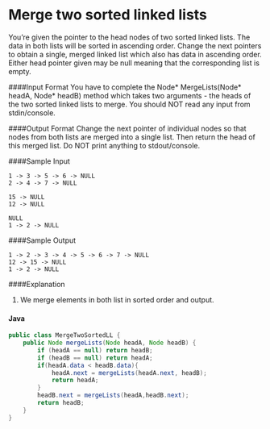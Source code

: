 # Merge two sorted linked lists 
You’re given the pointer to the head nodes of two sorted linked lists. The data in both lists will be sorted in ascending order. Change the next pointers to obtain a single, merged linked list which also has data in ascending order. Either head pointer given may be null meaning that the corresponding list is empty.

####Input Format 
You have to complete the Node* MergeLists(Node* headA, Node* headB) method which takes two arguments - the heads of the two sorted linked lists to merge. You should NOT read any input from stdin/console.

####Output Format 
Change the next pointer of individual nodes so that nodes from both lists are merged into a single list. Then return the head of this merged list. Do NOT print anything to stdout/console.

####Sample Input
```
1 -> 3 -> 5 -> 6 -> NULL
2 -> 4 -> 7 -> NULL

15 -> NULL
12 -> NULL

NULL 
1 -> 2 -> NULL
```
####Sample Output
```
1 -> 2 -> 3 -> 4 -> 5 -> 6 -> 7 -> NULL
12 -> 15 -> NULL
1 -> 2 -> NULL
```
####Explanation 
1. We merge elements in both list in sorted order and output.
#### Java
```java
public class MergeTwoSortedLL {
    public Node mergeLists(Node headA, Node headB) {
        if (headA == null) return headB;
        if (headB == null) return headA;
        if(headA.data < headB.data){
            headA.next = mergeLists(headA.next, headB);
            return headA;
        }
        headB.next = mergeLists(headA,headB.next);
        return headB;
    }
}

```